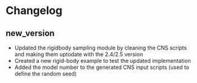# Changelog

## new_version

* Updated the rigidbody sampling module by cleaning the CNS scripts and making them uptodate with the 2.4/2.5 version
* Created a new rigid-body example to test the updated implementation
* Added the model number to the generated CNS input scripts (used to define the random seed)
